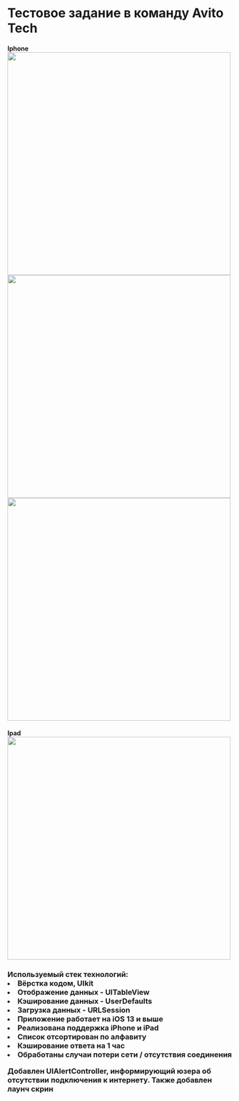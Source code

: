 <div>
<h1>Тестовое задание в команду Avito Tech</>
 </div>
  <h4>Iphone</>
 <div>
 <img src="https://sun9-west.userapi.com/sun9-16/s/v1/ig2/wQ9sdzriC8qPZRgjeKXY8WbldgUgc2sxIQI8US3J9NKxX24gBg-5rFHE-MLilacKaoMB-OmWYifkt5Ug_-NepQSs.jpg?size=998x2160&quality=96&type=album" height="500" align="center"/>
<img src="https://sun9-west.userapi.com/sun9-48/s/v1/ig2/Iy2cyGBm36w744t6gXWgRZ4a7r33zQFf0a044dPgMeMTcD9Mf75GU7p6b3T9cMdZziLKgFyXFeKxlXcnz-J_5ai3.jpg?size=998x2160&quality=96&type=album" height="500" align="center"/>
<img src="https://sun9-west.userapi.com/sun9-12/s/v1/ig2/OnF6Zcd6WeurYhWbtQy-PognhFdZAGVnqQzEjfTVnXkRrD-_Gu8nj46EyBmDGmJ3tnd3N8oEGMGucmvXIVnPVYTe.jpg?size=591x1280&quality=96&type=album" height="500" align="center"/>
</div>
 <h4>Ipad</>
<div>
 <img src="https://sun9-north.userapi.com/sun9-79/s/v1/ig2/T9wlgeNySFodp1qEgl-vHCtQMAN6trY8UC_nP-WSKxTtvDBqE09aErian-4vNZLGEsaxN2fkFiduUTUZcdHUQFib.jpg?size=1620x2160&quality=96&type=album" height="500" align="center"/>
</div>
<h3>Используемый стек технологий:</>
<div>
<li>Вёрстка кодом, UIkit</>
<li>Отображение данных -  UITableView </>
<li>Кэширование данных - UserDefaults </>
<li>Загрузка данных - URLSession</>
</div>

<div>
<li>Приложение работает на iOS 13 и выше </>
<li>Реализована поддержка iPhone и iPad </>
<li>Список отсортирован по алфавиту </>
<li>Кэширование ответа на 1 час </>
<li>Обработаны случаи потери сети / отсутствия соединения </>
<p>Добавлен UIAlertController, информирующий юзера об отсутствии подключения к интернету. Также добавлен лаунч скрин</>
</div>
